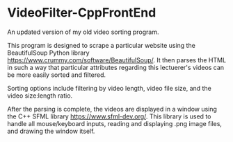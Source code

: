 # VideoFilter-CppFrontEnd
An updated version of my old video sorting program.

This program is designed to scrape a particular website using the BeautifulSoup Python library https://www.crummy.com/software/BeautifulSoup/. It then parses the HTML in such a way that particular attributes regarding this lectuerer's videos can be more easily sorted and filtered.

Sorting options include filtering by video length, video file size, and the video size:length ratio.

After the parsing is complete, the videos are displayed in a window using the C++ SFML library https://www.sfml-dev.org/. This library is used to handle all mouse/keyboard inputs, reading and displaying .png image files, and drawing the window itself.

